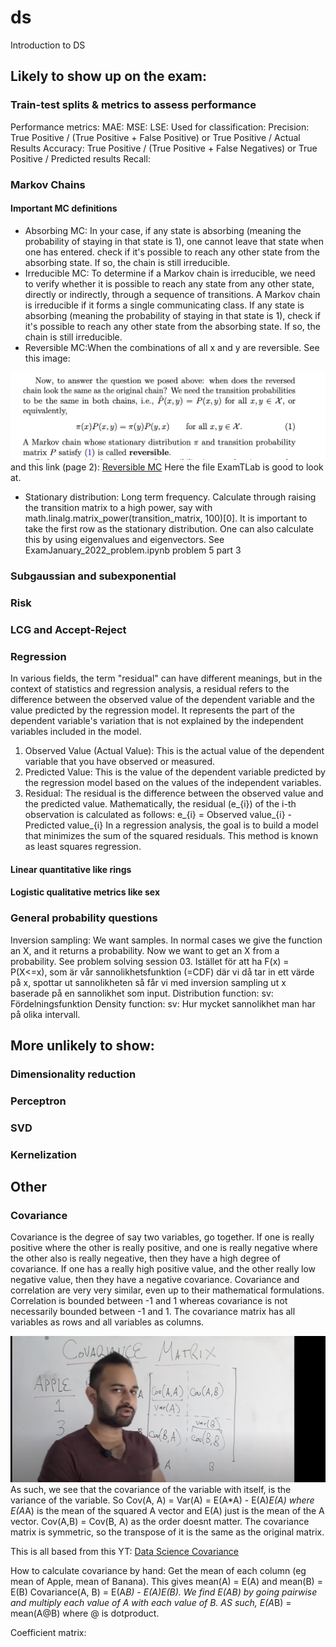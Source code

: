 # ds
Introduction to DS

## Likely to show up on the exam:

### Train-test splits & metrics to assess performance

Performance metrics: 
MAE:
MSE:
LSE:
Used for classification: 
Precision: True Positive / (True Positive + False Positive) or True Positive / Actual Results
Accuracy: True Positive / (True Positive + False Negatives) or True Positive / Predicted results
Recall: 

### Markov Chains
#### Important MC definitions
* Absorbing MC: In your case, if any state is absorbing (meaning the probability of staying in that state is 1), one cannot leave that state when one has entered.  check if it's possible to reach any other state from the absorbing state. If so, the chain is still irreducible.
* Irreducible MC: To determine if a Markov chain is irreducible, we need to verify whether it is possible to reach any state from any other state, directly or indirectly, through a sequence of transitions. A Markov chain is irreducible if it forms a single communicating class. If any state is absorbing (meaning the probability of staying in that state is 1), check if it's possible to reach any other state from the absorbing state. If so, the chain is still irreducible.
* Reversible MC:When the combinations of all x and y are reversible. See this image:

![alt text](https://github.com/elisehammarstrom/ds/blob/main/images/reversible_markovchain.png?raw=true) 
and this link (page 2): [Reversible MC](https://inst.eecs.berkeley.edu/~ee126/sp18/reversibility.pdf)
Here the file ExamTLab is good to look at. 
* Stationary distribution: Long term frequency. Calculate through raising the transition matrix to a high power, say with math.linalg.matrix_power(transition_matrix, 100)[0]. It is important to take the first row as the stationary distribution. One can also calculate this by using eigenvalues and eigenvectors. See ExamJanuary_2022_problem.ipynb problem 5 part 3


### Subgaussian and subexponential

### Risk

### LCG and Accept-Reject

### Regression

In various fields, the term "residual" can have different meanings, but in the context of statistics and regression analysis, a residual refers to the difference between the observed value of the dependent variable and the value predicted by the regression model. It represents the part of the dependent variable's variation that is not explained by the independent variables included in the model.
1) Observed Value (Actual Value): This is the actual value of the dependent variable that you have observed or measured.
2) Predicted Value: This is the value of the dependent variable predicted by the regression model based on the values of the independent variables.
3) Residual: The residual is the difference between the observed value and the predicted value. Mathematically, the residual (e_{i}) of the i-th observation is calculated as follows:
   e_{i} = Observed value_{i} - Predicted value_{i}
In a regression analysis, the goal is to build a model that minimizes the sum of the squared residuals. This method is known as least squares regression.

#### Linear quantitative like rings
#### Logistic qualitative metrics like sex 


### General probability questions
Inversion sampling: We want samples. In normal cases we give the function an X, and it returns a probability. Now we want to get an X from a probability. See problem solving session 03. Istället för att ha F(x) = P(X<=x), som är vår sannolikhetsfunktion (=CDF) där vi då tar in ett värde på x, spottar ut sannolikheten så får vi med inversion sampling ut x baserade på en sannolikhet som input. 
Distribution function: sv: Fördelningsfunktion
Density function: sv: Hur mycket sannolikhet man har på olika intervall. 

## More unlikely to show:

### Dimensionality reduction

### Perceptron

### SVD

### Kernelization

## Other
### Covariance  
Covariance is the degree of say two variables, go together. If one is really positive where the other is really positive, and one is really negative where the other also is really negeative, then they have a high degree of covariance. If one has a really high positive value, and the other really low negative value, then they have a negative covariance. 
Covariance and correlation are very very similar, even up to their mathematical formulations. Correlation is bounded between -1 and 1 whereas covariance is not necessarily bounded between -1 and 1. The covariance matrix has all variables as rows and all variables as columns. 

![alt text](https://github.com/elisehammarstrom/ds/blob/main/images/covariance.png?raw=true)
As such, we see that the covariance of the variable with itself, is the variance of the variable. 
So Cov(A, A) = Var(A) = E(A*A) - E(A)*E(A) where E(A*A) is the mean of the squared A vector and E(A) just is the mean of the A vector. 
Cov(A,B) = Cov(B, A) as the order doesnt matter. The covariance matrix is symmetric, so the transpose of it is the same as the original matrix. 

This is all based from this YT: [Data Science Covariance](https://www.youtube.com/watch?v=152tSYtiQbw)

How to calculate covariance by hand: 
Get the mean of each column (eg mean of Apple, mean of Banana). This gives mean(A) = E(A) and mean(B) = E(B)
Covariance(A, B) = E(A*B) - E(A)*E(B). 
We find E(A*B) by going pairwise and multiply each value of A with each value of B. AS such, E(A*B) = mean(A@B) where @ is dotproduct. 


Coefficient matrix: 

